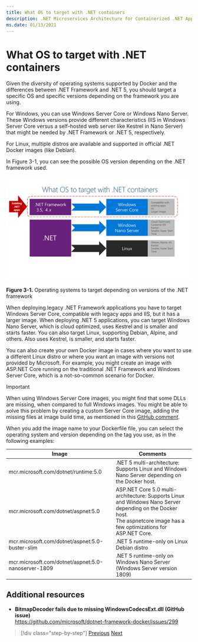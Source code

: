 ```yaml
---
title: What OS to target with .NET containers
description: .NET Microservices Architecture for Containerized .NET Applications | What OS to target with .NET containers
ms.date: 01/13/2021
---
```


# What OS to target with .NET containers

Given the diversity of operating systems supported by Docker and the differences between .NET Framework and .NET 5, you should target a specific OS and specific versions depending on the framework you are using.

For Windows, you can use Windows Server Core or Windows Nano Server. These Windows versions provide different characteristics (IIS in Windows Server Core versus a self-hosted web server like Kestrel in Nano Server) that might be needed by .NET Framework or .NET 5, respectively.

For Linux, multiple distros are available and supported in official .NET Docker images (like Debian).

In Figure 3-1, you can see the possible OS version depending on the .NET framework used.

![Diagram showing what OS to use with which .NET containers.](./media/net-container-os-targets/targeting-operating-systems.png)

**Figure 3-1.** Operating systems to target depending on versions of the .NET framework

When deploying legacy .NET Framework applications you have to target Windows Server Core, compatible with legacy apps and IIS, but it has a larger image. When deploying .NET 5 applications, you can target Windows Nano Server, which is cloud optimized, uses Kestrel and is smaller and starts faster. You can also target Linux, supporting Debian, Alpine, and others. Also uses Kestrel, is smaller, and starts faster.

You can also create your own Docker image in cases where you want to use a different Linux distro or where you want an image with versions not provided by Microsoft. For example, you might create an image with ASP.NET Core running on the traditional .NET Framework and Windows Server Core, which is a not-so-common scenario for Docker.

> [!IMPORTANT]
> When using Windows Server Core images, you might find that some DLLs are missing, when compared to full Windows images. You might be able to solve this problem by creating a custom Server Core image, adding the missing files at image build time, as mentioned in this [GitHub comment](https://github.com/microsoft/dotnet-framework-docker/issues/299#issuecomment-511537448).

When you add the image name to your Dockerfile file, you can select the operating system and version depending on the tag you use, as in the following examples:

| Image | Comments |
|-------|----------|
| mcr.microsoft.com/dotnet/runtime:5.0 | .NET 5 multi-architecture: Supports Linux and Windows Nano Server depending on the Docker host. |
| mcr.microsoft.com/dotnet/aspnet:5.0 | ASP.NET Core 5.0 multi-architecture: Supports Linux and Windows Nano Server depending on the Docker host. <br/> The aspnetcore image has a few optimizations for ASP.NET Core. |
| mcr.microsoft.com/dotnet/aspnet:5.0-buster-slim | .NET 5 runtime-only on Linux Debian distro |
| mcr.microsoft.com/dotnet/aspnet:5.0-nanoserver-1809 | .NET 5 runtime-only on Windows Nano Server (Windows Server version 1809) |

## Additional resources

- **BitmapDecoder fails due to missing WindowsCodecsExt.dll (GitHub issue)**  
  <https://github.com/microsoft/dotnet-framework-docker/issues/299>

> [!div class="step-by-step"]
> [Previous](container-framework-choice-factors.md)
> [Next](official-net-docker-images.md)
